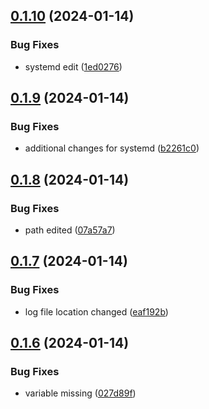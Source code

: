 ## [0.1.10](https://github.com/Energy-Control-no/fleet-flow-autoinstaller/compare/v0.1.9...v0.1.10) (2024-01-14)


### Bug Fixes

* systemd edit ([1ed0276](https://github.com/Energy-Control-no/fleet-flow-autoinstaller/commit/1ed02761fa0ccac23cbf1d0506fd28334e276ddd))



## [0.1.9](https://github.com/Energy-Control-no/fleet-flow-autoinstaller/compare/v0.1.8...v0.1.9) (2024-01-14)


### Bug Fixes

* additional changes for systemd ([b2261c0](https://github.com/Energy-Control-no/fleet-flow-autoinstaller/commit/b2261c05ca05d3690ba8be895a1f52eefc02f028))



## [0.1.8](https://github.com/Energy-Control-no/fleet-flow-autoinstaller/compare/v0.1.7...v0.1.8) (2024-01-14)


### Bug Fixes

* path edited ([07a57a7](https://github.com/Energy-Control-no/fleet-flow-autoinstaller/commit/07a57a746ca6c89f04dc5ce1169d369d1c86fe42))



## [0.1.7](https://github.com/Energy-Control-no/fleet-flow-autoinstaller/compare/v0.1.6...v0.1.7) (2024-01-14)


### Bug Fixes

* log file location changed ([eaf192b](https://github.com/Energy-Control-no/fleet-flow-autoinstaller/commit/eaf192bac620487a07aeb7f869406d33f4349588))



## [0.1.6](https://github.com/Energy-Control-no/fleet-flow-autoinstaller/compare/v0.1.5...v0.1.6) (2024-01-14)


### Bug Fixes

* variable missing ([027d89f](https://github.com/Energy-Control-no/fleet-flow-autoinstaller/commit/027d89f8c473c4ce02d93fc1c98fb66048805150))




